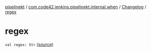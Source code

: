 [pipelinekt](../../index.md) / [com.code42.jenkins.pipelinekt.internal.when](../index.md) / [Changelog](index.md) / [regex](./regex.md)

# regex

`val regex: Str` [(source)](https://github.com/code42/pipelinekt/tree/master/internal/src/main/kotlin/com/code42/jenkins/pipelinekt/internal/when/Changelog.kt#L7)